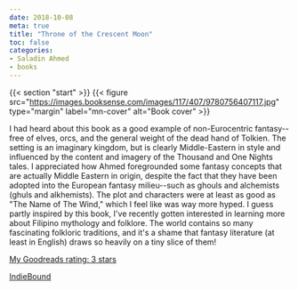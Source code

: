 ```yaml
---
date: 2018-10-08
meta: true
title: "Throne of the Crescent Moon"
toc: false
categories:
- Saladin Ahmed
- books
---
```


{{< section "start" >}}
{{< figure src="https://images.booksense.com/images/117/407/9780756407117.jpg" type="margin" label="mn-cover" alt="Book cover" >}}

I had heard about this book as a good example of non-Eurocentric fantasy--free of elves, orcs, and the general weight of the dead hand of Tolkien. The setting is an imaginary kingdom, but is clearly Middle-Eastern in style and influenced by the content and imagery of the Thousand and One Nights tales. I appreciated how Ahmed foregrounded some fantasy concepts that are actually Middle Eastern in origin, despite the fact that they have been adopted into the European fantasy milieu--such as ghouls and alchemists (ghuls and alkhemists). The plot and characters were at least as good as "The Name of The Wind," which I feel like was way more hyped. I guess partly inspired by this book, I've recently gotten interested in learning more about Filipino mythology and folklore. The world contains so many fascinating folkloric traditions, and it's a shame that fantasy literature (at least in English) draws so heavily on a tiny slice of them!

[My Goodreads rating: 3 stars](https://www.goodreads.com/review/show/2529426878)  

[IndieBound](https://www.indiebound.org/book/9780756407117)
